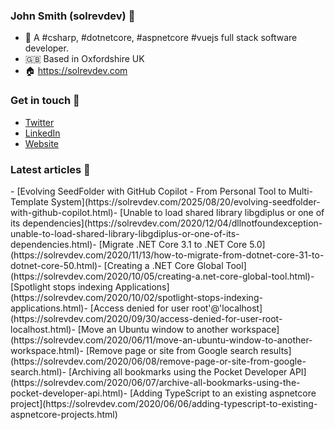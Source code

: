 ### John Smith (solrevdev) :wave:

- 👾  A #csharp, #dotnetcore, #aspnetcore #vuejs full stack software developer.
- 🇬🇧  Based in Oxfordshire UK
- 🏠  https://solrevdev.com

### Get in touch 📧

- [Twitter](https://twitter.com/solrevdev)
- [LinkedIn](https://www.linkedin.com/in/solrevdev)
- [Website](https://solrevdev.com/about/)

### Latest articles 📩
<!-- BLOG-POST-LIST:START -->- [Evolving SeedFolder with GitHub Copilot - From Personal Tool to Multi-Template System](https://solrevdev.com/2025/08/20/evolving-seedfolder-with-github-copilot.html)- [Unable to load shared library libgdiplus or one of its dependencies](https://solrevdev.com/2020/12/04/dllnotfoundexception-unable-to-load-shared-library-libgdiplus-or-one-of-its-dependencies.html)- [Migrate .NET Core 3.1 to .NET Core 5.0](https://solrevdev.com/2020/11/13/how-to-migrate-from-dotnet-core-31-to-dotnet-core-50.html)- [Creating a .NET Core Global Tool](https://solrevdev.com/2020/10/05/creating-a.net-core-global-tool.html)- [Spotlight stops indexing Applications](https://solrevdev.com/2020/10/02/spotlight-stops-indexing-applications.html)- [Access denied for user root&#39;@&#39;localhost](https://solrevdev.com/2020/09/30/access-denied-for-user-root-localhost.html)- [Move an Ubuntu window to another workspace](https://solrevdev.com/2020/06/11/move-an-ubuntu-window-to-another-workspace.html)- [Remove page or site from Google search results](https://solrevdev.com/2020/06/08/remove-page-or-site-from-google-search.html)- [Archiving all bookmarks using the Pocket Developer API](https://solrevdev.com/2020/06/07/archive-all-bookmarks-using-the-pocket-developer-api.html)- [Adding TypeScript to an existing aspnetcore project](https://solrevdev.com/2020/06/06/adding-typescript-to-existing-aspnetcore-projects.html)<!-- BLOG-POST-LIST:END -->
